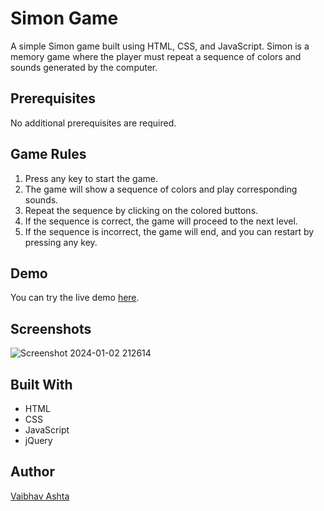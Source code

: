 # Simon Game

A simple Simon game built using HTML, CSS, and JavaScript. Simon is a memory game where the player must repeat a sequence of colors and sounds generated by the computer.

## Prerequisites

No additional prerequisites are required.

## Game Rules

1. Press any key to start the game.
2. The game will show a sequence of colors and play corresponding sounds.
3. Repeat the sequence by clicking on the colored buttons.
4. If the sequence is correct, the game will proceed to the next level.
5. If the sequence is incorrect, the game will end, and you can restart by pressing any key.

## Demo
You can try the live demo [here](https://vaibhavashta.github.io/SimonGame/).

## Screenshots
![Screenshot 2024-01-02 212614](https://github.com/VaibhavAshta/SimonGame/assets/88577836/8105d5c0-6dcd-4c99-a3b0-2412039c134d)

## Built With

- HTML
- CSS
- JavaScript
- jQuery

## Author

[Vaibhav Ashta](#)
